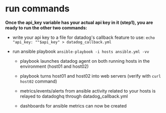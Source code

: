 
# run commands
**Once the api_key variable has your actual api key in it (step1), you are ready to run the other two commands:**

  * write your api key to a file for datadog's callback feature to use:
`echo "api_key: ""$api_key" > datadog_callback.yml`

  * run ansible playbook `ansible-playbook -i hosts ansible.yml -vv`

    * playbook launches datadog agent on both running hosts in the environment (host01 and host02)

    * playbook turns host01 and host02 into web servers (verify with `curl host02` command)

    * metrics/events/alerts from ansible activity related to your hosts is relayed to datadoghq through datadog_callback.yml

    * dashboards for ansible metrics can now be created

